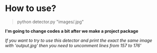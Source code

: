 How to use?
=============

> python detector.py "images/<filename>.jpg"


**I'm going to change codes a bit after we make a project package**

*If you want to try to use this detector and print the exact the same image 
with 'output.jpg' then you need to uncomment lines from 157 to 176'*

